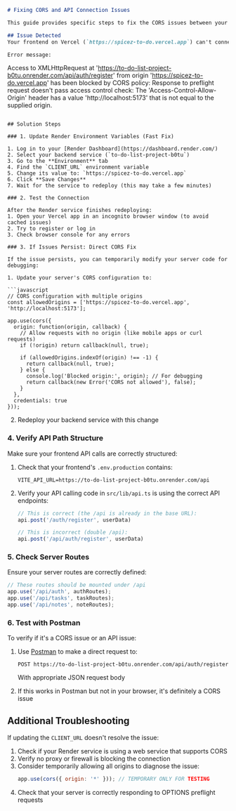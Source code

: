 ```markdown
# Fixing CORS and API Connection Issues

This guide provides specific steps to fix the CORS issues between your Vercel frontend and Render backend.

## Issue Detected
Your frontend on Vercel (`https://spicez-to-do.vercel.app`) can't connect to your backend on Render (`https://to-do-list-project-b0tu.onrender.com`) due to CORS configuration issues.

Error message:
```
Access to XMLHttpRequest at 'https://to-do-list-project-b0tu.onrender.com/api/auth/register' from origin 'https://spicez-to-do.vercel.app' has been blocked by CORS policy: Response to preflight request doesn't pass access control check: The 'Access-Control-Allow-Origin' header has a value 'http://localhost:5173' that is not equal to the supplied origin.
```

## Solution Steps

### 1. Update Render Environment Variables (Fast Fix)

1. Log in to your [Render Dashboard](https://dashboard.render.com/)
2. Select your backend service (`to-do-list-project-b0tu`)
3. Go to the **Environment** tab
4. Find the `CLIENT_URL` environment variable 
5. Change its value to: `https://spicez-to-do.vercel.app`
6. Click **Save Changes**
7. Wait for the service to redeploy (this may take a few minutes)

### 2. Test the Connection

After the Render service finishes redeploying:
1. Open your Vercel app in an incognito browser window (to avoid cached issues)
2. Try to register or log in
3. Check browser console for any errors

### 3. If Issues Persist: Direct CORS Fix

If the issue persists, you can temporarily modify your server code for debugging:

1. Update your server's CORS configuration to:

```javascript
// CORS configuration with multiple origins
const allowedOrigins = ['https://spicez-to-do.vercel.app', 'http://localhost:5173'];

app.use(cors({
  origin: function(origin, callback) {
    // Allow requests with no origin (like mobile apps or curl requests)
    if (!origin) return callback(null, true);
    
    if (allowedOrigins.indexOf(origin) !== -1) {
      return callback(null, true);
    } else {
      console.log('Blocked origin:', origin); // For debugging
      return callback(new Error('CORS not allowed'), false);
    }
  },
  credentials: true
}));
```

2. Redeploy your backend service with this change

### 4. Verify API Path Structure

Make sure your frontend API calls are correctly structured:

1. Check that your frontend's `.env.production` contains:
   ```
   VITE_API_URL=https://to-do-list-project-b0tu.onrender.com/api
   ```

2. Verify your API calling code in `src/lib/api.ts` is using the correct API endpoints:
   ```typescript
   // This is correct (the /api is already in the base URL):
   api.post('/auth/register', userData)
   
   // This is incorrect (double /api):
   api.post('/api/auth/register', userData)
   ```

### 5. Check Server Routes

Ensure your server routes are correctly defined:

```javascript
// These routes should be mounted under /api
app.use('/api/auth', authRoutes);
app.use('/api/tasks', taskRoutes);
app.use('/api/notes', noteRoutes);
```

### 6. Test with Postman

To verify if it's a CORS issue or an API issue:

1. Use [Postman](https://www.postman.com/) to make a direct request to:
   ```
   POST https://to-do-list-project-b0tu.onrender.com/api/auth/register
   ```
   With appropriate JSON request body

2. If this works in Postman but not in your browser, it's definitely a CORS issue

## Additional Troubleshooting

If updating the `CLIENT_URL` doesn't resolve the issue:

1. Check if your Render service is using a web service that supports CORS
2. Verify no proxy or firewall is blocking the connection
3. Consider temporarily allowing all origins to diagnose the issue:
   ```javascript
   app.use(cors({ origin: '*' })); // TEMPORARY ONLY FOR TESTING
   ```
4. Check that your server is correctly responding to OPTIONS preflight requests
```
